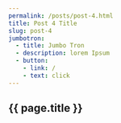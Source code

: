 ```yaml
---
permalink: /posts/post-4.html
title: Post 4 Title
slug: post-4
jumbotron:
  - title: Jumbo Tron
  - description: lorem Ipsum
  - button:
    - link: /
    - text: click
---
```

<section class="sec-p-1">
  <div class="container">
    <h2> {{ page.title }} </h2>
  </div>
</section>
